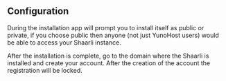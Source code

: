 ## Configuration

During the installation app will prompt you to install itself as public or private, if you choose public then anyone (not just YunoHost users) would be able to access your Shaarli instance.

After the installation is complete, go to the domain where the Shaarli is installed and create your account. After the creation of the account the registration will be locked.